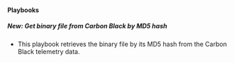 
#### Playbooks
##### New: Get binary file from Carbon Black by MD5 hash
- This playbook retrieves the binary file by its MD5 hash from the Carbon Black telemetry data.   
